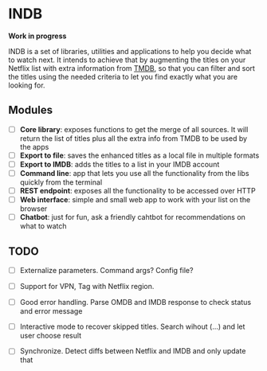 INDB
====

__Work in progress__

INDB is a set of libraries, utilities and applications to help you decide what to watch next. It intends to achieve that by augmenting the titles on your Netflix list with extra information from [TMDB](https://www.themoviedb.org/), so that you can filter and sort the titles using the needed criteria to let you find exactly what you are looking for.

## Modules

 - [ ] **Core library**: exposes functions to get the merge of all sources. It will return the list of titles plus all the extra info from TMDB to be used by the apps
 - [ ] **Export to file**: saves the enhanced titles as a local file in multiple formats
 - [ ] **Export to IMDB**: adds the titles to a list in your IMDB account
 - [ ] **Command line**: app that lets you use all the functionality from the libs quickly from the terminal
 - [ ] **REST endpoint**: exposes all the functionality to be accessed over HTTP
 - [ ] **Web interface**: simple and small web app to work with your list on the browser
 - [ ] **Chatbot**: just for fun, ask a friendly cahtbot for recommendations on what to watch

## TODO

- [ ] Externalize parameters. Command args? Config file?
- [ ] Support for VPN, Tag with Netflix region.
- [ ] Good error handling. Parse OMDB and IMDB response to check status and error message
- [ ] Interactive mode to recover skipped titles. Search wihout (...) and let user choose result
- [ ] Synchronize. Detect diffs between Netflix and IMDB and only update that

